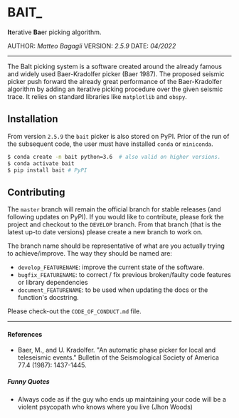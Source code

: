 # BAIT_

**It**erative **Ba**er picking algorithm.

AUTHOR: _Matteo Bagagli_
VERSION: _2.5.9_
DATE: _04/2022_

----------

The BaIt picking system is a software created around the already famous and widely used Baer-Kradolfer picker (Baer 1987). The proposed seismic picker push forward the already great performance of the Baer-Kradolfer algorithm by adding an iterative picking procedure over the given seismic trace.
It relies on standard libraries like `matplotlib` and `obspy`.

## Installation

From version `2.5.9` the `bait` picker is also stored on PyPI.
Prior of the run of the subsequent code, the user must have installed `conda` or `miniconda`.

```bash
$ conda create -n bait python=3.6  # also valid on higher versions.
$ conda activate bait
$ pip install bait # PyPI
```

## Contributing

The `master` branch will remain the official branch for stable releases (and following updates on PyPI).
If you would like to contribute, please fork the project and checkout to the `DEVELOP` branch.
From that branch (that is the latest up-to date versions) please create a new branch to work on.

The branch name should be representative of what are you actually trying to achieve/improve.
The way they should be named are:

- `develop_FEATURENAME`: improve the current state of the software.
- `bugfix_FEATURENAME`: to correct / fix previous broken/faulty code features or library dependencies
- `document_FEATURENAME`: to be used when updating the docs or the function's docstring.

Please check-out the `CODE_OF_CONDUCT.md` file.

----------
#### References

- Baer, M., and U. Kradolfer. "An automatic phase picker for local and teleseismic events." Bulletin of the Seismological Society of America 77.4 (1987): 1437-1445.

##### Funny Quotes
- Always code as if the guy who ends up maintaining your code will be a violent psycopath who knows where you live (Jhon Woods)

